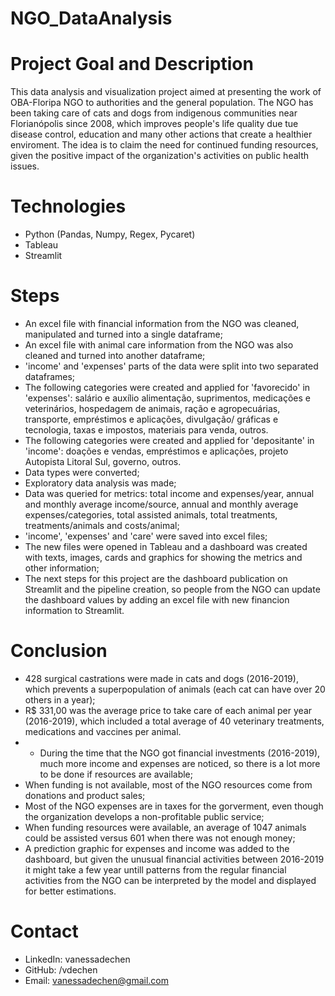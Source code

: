 # NGO_DataAnalysis
 
# Project Goal and Description
This data analysis and visualization project aimed at presenting the work of OBA-Floripa NGO to authorities and the general population. The NGO has been taking care of cats and dogs from indigenous communities near Florianópolis since 2008, which improves people's life quality due tue disease control, education and many other actions that create a healthier enviroment. The idea is to claim the need for continued funding resources, given the positive impact of the organization's activities on public health issues. 

# Technologies 
- Python (Pandas, Numpy, Regex, Pycaret)
- Tableau
- Streamlit

# Steps
- An excel file with financial information from the NGO was cleaned, manipulated and turned into a single dataframe;
- An excel file with animal care information from the NGO was also cleaned and turned into another dataframe;
- 'income' and 'expenses' parts of the data were split into two separated dataframes;
- The following categories were created and applied for 'favorecido' in 'expenses': salário e auxílio alimentação, suprimentos, medicações e veterinários, hospedagem de animais, ração e agropecuárias, transporte, empréstimos e aplicações, divulgação/ gráficas e tecnologia, taxas e impostos, materiais para venda, outros.
- The following categories were created and applied for 'depositante' in 'income': doações e vendas, empréstimos e aplicações, projeto Autopista Litoral Sul, governo, outros.
- Data types were converted;
- Exploratory data analysis was made;
- Data was queried for metrics: total income and expenses/year, annual and monthly average income/source, annual and monthly average expenses/categories, total assisted animals, total treatments, treatments/animals and costs/animal;
- 'income', 'expenses' and 'care' were saved into excel files;
- The new files were opened in Tableau and a dashboard was created with texts, images, cards and graphics for showing the metrics and other information;
- The next steps for this project are the dashboard publication on Streamlit and the pipeline creation, so people from the NGO can update the dashboard values by adding an excel file with new financion information to Streamlit. 

# Conclusion
- 428 surgical castrations were made in cats and dogs (2016-2019), which prevents a superpopulation of animals (each cat can have over 20 others in a year); 
- R$ 331,00 was the average price to take care of each animal per year (2016-2019), which included a total average of 40 veterinary treatments, medications and vaccines per animal. 
- - During the time that the NGO got financial investments (2016-2019), much more income and expenses are noticed, so there is a lot more to be done if resources are available;
- When funding is not available, most of the NGO resources come from donations and product sales; 
- Most of the NGO expenses are in taxes for the gorverment, even though the organization develops a non-profitable public service;
- When funding resources were available, an average of 1047 animals could be assisted versus 601 when there was not enough money;
- A prediction graphic for expenses and income was added to the dashboard, but given the unusual financial activities between 2016-2019 it might take a few year untill patterns from the regular financial activities from the NGO can be interpreted by the model and displayed for better estimations. 
  
# Contact
- LinkedIn: vanessadechen
- GitHub: /vdechen
- Email: vanessadechen@gmail.com


